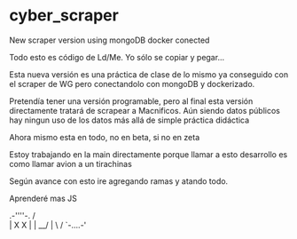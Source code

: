 # cyber_scraper


New scraper version using mongoDB docker conected

Todo esto es código de Ld/Me. Yo sólo se copiar y pegar...

Esta nueva versión es una práctica de clase de lo mismo ya conseguido con el scraper de WG pero conectandolo con mongoDB y dockerizado.

Pretendía tener una versión programable, pero al final esta versión directamente tratará de scrapear a Macnificos. Aún siendo datos públicos hay ningun uso de los datos más allá de simple práctica didáctica

Ahora mismo esta en todo, no en beta, si no en zeta

Estoy trabajando en la main directamente porque llamar a esto desarrollo es como llamar avion a un tirachinas

Según avance con esto ire agregando ramas y atando todo.

Aprenderé mas JS


   .-''''-.
  /         \
 |  X     X  |
 |   \__/    |
  \         /
   `-....-'  
